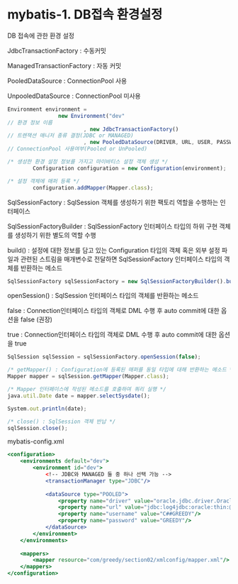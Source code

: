 # mybatis-1. DB접속 환경설정



DB 접속에 관한 환경 설정

JdbcTransactionFactory : 수동커밋

ManagedTransactionFactory : 자동 커밋

PooledDataSource : ConnectionPool 사용

UnpooledDataSource : ConnectionPool 미사용

```jsx
Environment environment =
				new Environment("dev" 
// 환경 정보 이름
						, new JdbcTransactionFactory() 
// 트렌잭션 매니저 종류 결정(JDBC or MANAGED)
						, new PooledDataSource(DRIVER, URL, USER, PASSWORD)); 
// ConnectionPool 사용여부(Pooled or UnPooled)
```

```jsx
/* 생성한 환경 설정 정보를 가지고 마이바티스 설정 객체 생성 */
		Configuration configuration = new Configuration(environment);

/* 설정 객체에 매퍼 등록 */
		configuration.addMapper(Mapper.class);
```

SqlSessionFactory : SqlSession 객체를 생성하기 위한 팩토리 역할을 수행하는 인터페이스

SqlSessionFactoryBuilder : SqlSessionFactory 인터페이스 타입의 하위 구현 객체를 생성하기 위한 별도의 역할 수행

build() : 설정에 대한 정보를 담고 있는 Configuration 타입의 객체 혹은 외부 설정 파일과 관련된 스트림을 매개변수로 전달하면 SqlSessionFactory 인터페이스 타입의 객체를 반환하는 메소드

```jsx
SqlSessionFactory sqlSessionFactory = new SqlSessionFactoryBuilder().build(configuration);
```

openSession() : SqlSession 인터페이스 타입의 객체를 반환하는 메소드

false : Connection인터페이스 타입의 객체로 DML 수행 후 auto commit에 대한 옵션을 false (권장)

true : Connection인터페이스 타입의 객체로 DML 수행 후 auto commit에 대한 옵션을 true

```jsx
SqlSession sqlSession = sqlSessionFactory.openSession(false);

/* getMapper() : Configuration에 등록된 매퍼를 동일 타입에 대해 반환하는 메소드 */
Mapper mapper = sqlSession.getMapper(Mapper.class);

/* Mapper 인터페이스에 작성된 메소드를 호출하여 쿼리 실행 */
java.util.Date date = mapper.selectSysdate();

System.out.println(date);

/* close() : SqlSession 객체 반납 */
sqlSession.close();
```

mybatis-config.xml

```jsx
<configuration>
	<environments default="dev">
		<environment id="dev">
			<!-- JDBC와 MANAGED 둘 중 하나 선택 가능 -->
			<transactionManager type="JDBC"/>
			
			<dataSource type="POOLED">
				<property name="driver" value="oracle.jdbc.driver.OracleDriver"/>
				<property name="url" value="jdbc:log4jdbc:oracle:thin:@localhost:1521:xe"/>
				<property name="username" value="C##GREEDY"/>
				<property name="password" value="GREEDY"/>
			</dataSource>
		</environment>
	</environments>
	
	<mappers>
		<mapper resource="com/greedy/section02/xmlconfig/mapper.xml"/>
	</mappers>
</configuration>
```
